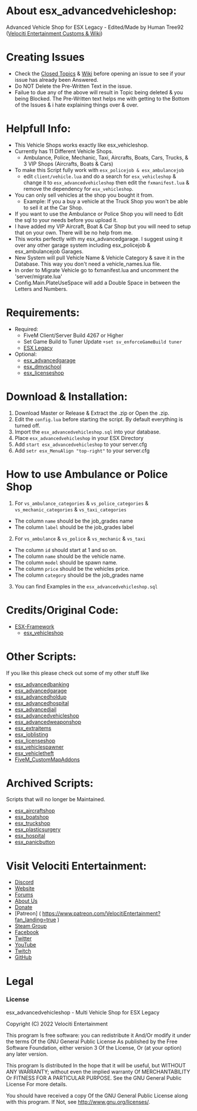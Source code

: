 # About esx_advancedvehicleshop:
Advanced Vehicle Shop for ESX Legacy - Edited/Made by Human Tree92 ([Velociti Entertainment Customs & Wiki]( http://www.velocitientertainment.com/customs/ ))

# Creating Issues
* Check the [Closed Topics]( https://github.com/HumanTree92/esx_advancedvehicleshop/issues?q=is%3Aissue+is%3Aclosed ) & [Wiki]( http://www.velocitientertainment.com/customs/ ) before opening an issue to see if your issue has already been Answered.
* Do NOT Delete the Pre-Written Text in the issue.
* Failue to due any of the above will result in Topic being deleted & you being Blocked. The Pre-Written text helps me with getting to the Bottom of the Issues & i hate explaining things over & over.

# Helpfull Info:
* This Vehicle Shops works exactly like esx_vehicleshop.
* Currently has 11 Different Vehicle Shops.
  * Ambulance, Police, Mechanic, Taxi, Aircrafts, Boats, Cars, Trucks, & 3 VIP Shops (Aircrafts, Boats & Cars)
* To make this Script fully work with `esx_policejob & esx_ambulancejob`
  * edit `client/vehicle.lua` and do a search for `esx_vehicleshop` & change it to `esx_advancedvehicleshop` then edit the `fxmanifest.lua` & remove the dependency for `esx_vehicleshop`.
* You can only sell vehicles at the shop you bought it from.
  * Example: If you a buy a vehicle at the Truck Shop you won't be able to sell it at the Car Shop.
* If you want to use the Ambulance or Police Shop you will need to Edit the sql to your needs before you upload it.
* I have added my VIP Aircraft, Boat & Car Shop but you will need to setup that on your own. There will be no help from me.
* This works perfectly with my esx_advancedgarage. I suggest using it over any other garage system including esx_policejob & esx_ambulancejob Garages.
* New System will pull Vehicle Name & Vehicle Category & save it in the Database. This way you don't need a vehicle_names.lua file.
* In order to Migrate Vehicle go to fxmanifest.lua and uncomment the 'server/migrate.lua'
* Config.Main.PlateUseSpace will add a Double Space in between the Letters and Numbers.

# Requirements:
* Required:
  * FiveM Client/Server Build 4267 or Higher
  * Set Game Build to Tuner Update `+set sv_enforceGameBuild tuner`
  * [ESX Legacy]( https://github.com/esx-framework/esx-legacy )
* Optional:
  * [esx_advancedgarage]( https://github.com/HumanTree92/esx_advancedgarage )
  * [esx_dmvschool]( https://github.com/esx-framework/esx-legacy/tree/main/%5Besx_addons%5D/esx_dmvschool )
  * [esx_licenseshop]( https://github.com/HumanTree92/esx_licenseshop )

# Download & Installation:
1) Download Master or Release & Extract the .zip or Open the .zip.
2) Edit the `config.lua` before starting the script. By default everything is turned off.
3) Import the `esx_advancedvehicleshop.sql` into your database.
4) Place `esx_advancedvehicleshop` in your ESX Directory
5) Add `start esx_advancedvehicleshop` to your server.cfg
6) Add `setr esx_MenuAlign "top-right"` to your server.cfg

# How to use Ambulance or Police Shop
1) For `vs_ambulance_categories` & `vs_police_categories` & `vs_mechanic_categories` & `vs_taxi_categories`
  * The column `name` should be the job_grades name
  * The column `label` should be the job_grades label
2) For `vs_ambulance` & `vs_police` & `vs_mechanic` & `vs_taxi`
  * The column `id` should start at 1 and so on.
  * The column `name` should be the vehicle name.
  * The column `model` should be spawn name.
  * The column `price` should be the vehicles price.
  * The column `category` should be the job_grades name
3) You can find Examples in the `esx_advancedvehicleshop.sql`

# Credits/Original Code:
* [ESX-Framework]( https://github.com/esx-framework )
  * [esx_vehicleshop]( https://github.com/esx-framework/esx-legacy/tree/main/%5Besx_addons%5D/esx_vehicleshop )

# Other Scripts:
If you like this please check out some of my other stuff like
* [esx_advancedbanking]( https://github.com/HumanTree92/esx_advancedbanking )
* [esx_advancedgarage]( https://github.com/HumanTree92/esx_advancedgarage )
* [esx_advancedholdup]( https://github.com/HumanTree92/esx_advancedholdup )
* [esx_advancedhospital]( https://github.com/HumanTree92/esx_advancedhospital )
* [esx_advancedjail]( https://github.com/HumanTree92/esx_advancedjail )
* [esx_advancedvehicleshop]( https://github.com/HumanTree92/esx_advancedvehicleshop )
* [esx_advancedweaponshop]( https://github.com/HumanTree92/esx_advancedweaponshop )
* [esx_extraitems]( https://github.com/HumanTree92/esx_extraitems )
* [esx_joblisting]( https://github.com/HumanTree92/esx_joblisting )
* [esx_licenseshop]( https://github.com/HumanTree92/esx_licenseshop )
* [esx_vehiclespawner]( https://github.com/HumanTree92/esx_vehiclespawner )
* [esx_vehicletheft]( https://github.com/HumanTree92/esx_vehicletheft )
* [FiveM_CustomMapAddons]( https://github.com/HumanTree92/FiveM_CustomMapAddons )

# Archived Scripts:
Scripts that will no longer be Maintained.
* [esx_aircraftshop]( https://github.com/HumanTree92/esx_aircraftshop )
* [esx_boatshop]( https://github.com/HumanTree92/esx_boatshop )
* [esx_truckshop]( https://github.com/HumanTree92/esx_truckshop )
* [esx_plasticsurgery]( https://github.com/HumanTree92/esx_plasticsurgery )
* [esx_hospital]( https://github.com/HumanTree92/esx_hospital )
* [esx_panicbutton]( https://github.com/HumanTree92/esx_panicbutton )

# Visit Velociti Entertainment:
* [Discord]( https://discord.velocitientertainment.com )
* [Website]( https://velocitientertainment.com )
* [Forums]( https://velocitientertainment.com/forum )
* [About Us]( https://velocitientertainment.com/pc-gaming )
* [Donate]( https://velocitientertainment.com/donations )
* [Patreon] ( https://www.patreon.com/VelocitiEntertainment?fan_landing=true )
* [Steam Group]( https://steamcommunity.com/groups/velocitientertainment )
* [Facebook]( https://facebook.com/VelocitiEntertainment )
* [Twitter]( https://twitter.com/VelocitiEnt )
* [YouTube]( https://youtube.com/user/HumanTree92 )
* [Twitch]( https://twitch.tv/humantree92 )
* [GitHub]( https://github.com/HumanTree92 )

# Legal
### License
esx_advancedvehicleshop - Multi Vehicle Shop for ESX Legacy

Copyright (C) 2022 Velociti Entertainment

This program Is free software: you can redistribute it And/Or modify it under the terms Of the GNU General Public License As published by the Free Software Foundation, either version 3 Of the License, Or (at your option) any later version.

This program Is distributed In the hope that it will be useful, but WITHOUT ANY WARRANTY; without even the implied warranty Of MERCHANTABILITY Or FITNESS FOR A PARTICULAR PURPOSE. See the GNU General Public License For more details.

You should have received a copy Of the GNU General Public License along with this program. If Not, see http://www.gnu.org/licenses/.
